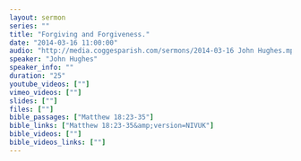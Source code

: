 ```yaml
---
layout: sermon
series: ""
title: "Forgiving and Forgiveness."
date: "2014-03-16 11:00:00"
audio: "http://media.coggesparish.com/sermons/2014-03-16 John Hughes.mp3"
speaker: "John Hughes"
speaker_info: ""
duration: "25"
youtube_videos: [""]
vimeo_videos: [""]
slides: [""]
files: [""]
bible_passages: ["Matthew 18:23-35"]
bible_links: ["Matthew 18:23-35&amp;version=NIVUK"]
bible_videos: [""]
bible_videos_links: [""]
---
```

